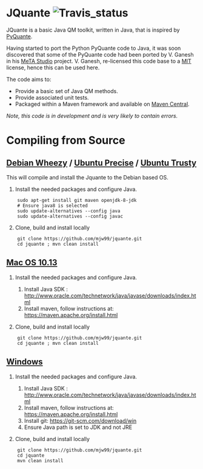 # JQuante ![Travis_status](https://travis-ci.org/mjw99/jquante.svg?branch=master)

JQuante is a basic Java QM toolkit, written in Java, that is inspired by [PyQuante](http://pyquante.sourceforge.net/).

Having started to port the Python PyQuante code to Java, it was soon discovered that some of the PyQuante code had been ported by V. Ganesh in his [MeTA Studio](https://github.com/tovganesh/metastudio) project. V. Ganesh, re-licensed this code base to a [MIT](https://tldrlegal.com/license/mit-license) license, hence this can be used here.

The code aims to:
* Provide a basic set of Java QM methods.
* Provide associated unit tests.
* Packaged within a Maven framework and available on [Maven Central](http://search.maven.org/).

*Note, this code is in development and is very likely to contain errors.*

# Compiling from Source
## [Debian Wheezy](http://www.debian.org/releases/wheezy/) / [Ubuntu Precise](http://releases.ubuntu.com/precise/) / [Ubuntu Trusty](http://releases.ubuntu.com/trusty/)
This will compile and install the Jquante to the Debian based OS.

1) Install the needed packages and configure Java.
```
    sudo apt-get install git maven openjdk-8-jdk
    # Ensure java8 is selected
    sudo update-alternatives --config java
    sudo update-alternatives --config javac
```
2) Clone, build and install locally
```
    git clone https://github.com/mjw99/jquante.git
    cd jquante ; mvn clean install
```
## [Mac OS 10.13](https://www.apple.com/macos/high-sierra/)
1) Install the needed packages and configure Java.
   
    1. Install Java SDK : http://www.oracle.com/technetwork/java/javase/downloads/index.html
    2. Install maven, follow instructions at: https://maven.apache.org/install.html

2) Clone, build and install locally
```
    git clone https://github.com/mjw99/jquante.git
    cd jquante ; mvn clean install
```
## [Windows](https://www.microsoft.com/en-in/windows/)
1) Install the needed packages and configure Java.
   
    1. Install Java SDK : http://www.oracle.com/technetwork/java/javase/downloads/index.html
    2. Install maven, follow instructions at: https://maven.apache.org/install.html
    3. Install git: https://git-scm.com/download/win
    4. Ensure Java path is set to JDK and not JRE

2) Clone, build and install locally
```
    git clone https://github.com/mjw99/jquante.git
    cd jquante 
    mvn clean install
```
